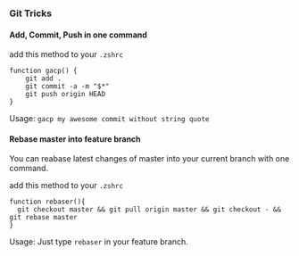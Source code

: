 ### Git Tricks
#### Add, Commit, Push in one command

add this method to your `.zshrc`
```
function gacp() {
    git add .
    git commit -a -m "$*"
    git push origin HEAD
}
```

Usage: `gacp my awesome commit without string quote`

#### Rebase master into feature branch

You can reabase latest changes of master into your current branch with one command.

add this method to your `.zshrc`
```
function rebaser(){
  git checkout master && git pull origin master && git checkout - && git rebase master
}
```

Usage: Just type `rebaser` in your feature branch.
